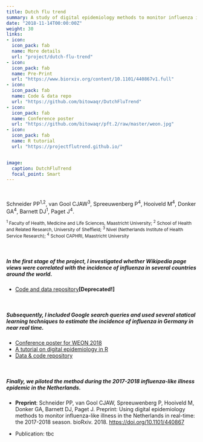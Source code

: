 ```yaml
---
title: Dutch flu trend
summary: A study of digital epidemiology methods to monitor influenza in near real-time, using online data and statistical learning.
date: "2018-11-14T00:00:00Z"
weight: 30
links:
- icon: 
  icon_pack: fab
  name: More details
  url: "project/dutch-flu-trend"
- icon: 
  icon_pack: fab
  name: Pre-Print
  url: "https://www.biorxiv.org/content/10.1101/440867v1.full"
- icon: 
  icon_pack: fab
  name: Code & data repo
  url: "https://github.com/bitowaqr/DutchFluTrend"
- icon:
  icon_pack: fab
  name: Conference poster
  url: "https://github.com/bitowaqr/pft.2/raw/master/weon.jpg"
- icon:
  icon_pack: fab
  name: R tutorial
  url: "https://projectflutrend.github.io/"


image:
  caption: DutchFluTrend
  focal_point: Smart
---
```


<br>

Schneider PP<sup>1,2</sup>, van Gool CJAW<sup>3</sup>, Spreeuwenberg P<sup>4</sup>, Hooiveld M<sup>4</sup>, Donker GA<sup>4</sup>, Barnett DJ<sup>1</sup>, Paget J<sup>4</sup>. 
<p><small>
<sup>1</sup> Faculty of Health, Medicine and Life Sciences, Maastricht University; 
<sup>2</sup> School of Health and Related Research, University of Sheffield; 
<sup>3</sup> Nivel (Netherlands Institute of Health Service Research);  
<sup>4</sup> School CAPHRI, Maastricht University
</p></small>

<br>

##### In the first stage of the project, I investigated whether Wikipedia page views were correlated with the incidence of influenza in several countries around the world. 

* [Code and data repository](https://github.com/projectflutrend/pft)__[Deprecated!]__

<br> 

##### Subsequently, I included Google search queries and used several statical learning techniques to estimate the incidence of influenza in Germany in near real time.

  * [Conference poster for WEON 2018](https://github.com/bitowaqr/pft.2/raw/master/weon.jpg) 
  * [A tutorial on digital epidemiology in R](https://projectflutrend.github.io/) 
  * [Data & code repository](https://github.com/bitowaqr/pft.2)

<br>

##### Finally, we piloted the method during the 2017-2018 influenza-like illness epidemic in the Netherlands.

  * __Preprint__: Schneider PP, van Gool CJAW, Spreeuwenberg P, Hooiveld M, Donker GA, Barnett DJ, Paget J. Preprint: Using digital epidemiology methods to monitor influenza-like illness in the Netherlands in real-time: the 2017-2018 season. bioRxiv. 2018. https://doi.org/10.1101/440867

  * Publication: tbc
  
  <br>


